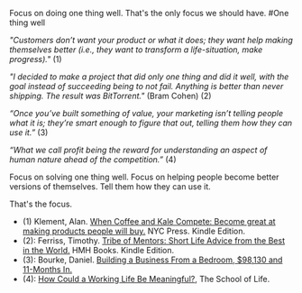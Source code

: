 Focus on doing one thing well. That's the only focus we should have. 
#One thing well

*"Customers don’t want your product or what it does; they want help making themselves better (i.e., they want to transform a life-situation, make progress)."* (1) 

*"I decided to make a project that did only one thing and did it well, with the goal instead of succeeding being to not fail. Anything is better than never shipping. The result was BitTorrent."* (Bram Cohen) (2)

*“Once you’ve built something of value, your marketing isn’t telling people what it is; they’re smart enough to figure that out, telling them how they can use it.”* (3)

*“What we call profit being the reward for understanding an aspect of human nature ahead of the competition.”* (4)

Focus on solving one thing well. Focus on helping people become better versions of themselves. Tell them how they can use it. 

That's the focus.

- (1) Klement, Alan. <a href="https://www.amazon.com/When-Coffee-Kale-Compete-products-ebook/dp/B07C7HH662" target="_blank">When Coffee and Kale Compete: Become great at making products people will buy.</a> NYC Press. Kindle Edition.
- (2): Ferriss, Timothy. <a href="https://www.amazon.com/dp/B071KJ7PTB" target="_blank">Tribe of Mentors: Short Life Advice from the Best in the World.</a> HMH Books. Kindle Edition. 
- (3): Bourke, Daniel. <a href="https://medium.com/the-post-grad-survival-guide/building-a-business-from-a-bedroom-98-130-and-11-months-in-7a55774b2a0" target="_blank">Building a Business From a Bedroom, $98,130 and 11-Months In.</a>  
- (4): <a href="https://www.theschooloflife.com/thebookoflife/how-could-a-working-life-be-meaningful/" target="_blank">How Could a Working Life Be Meaningful?</a>, The School of Life.







 

